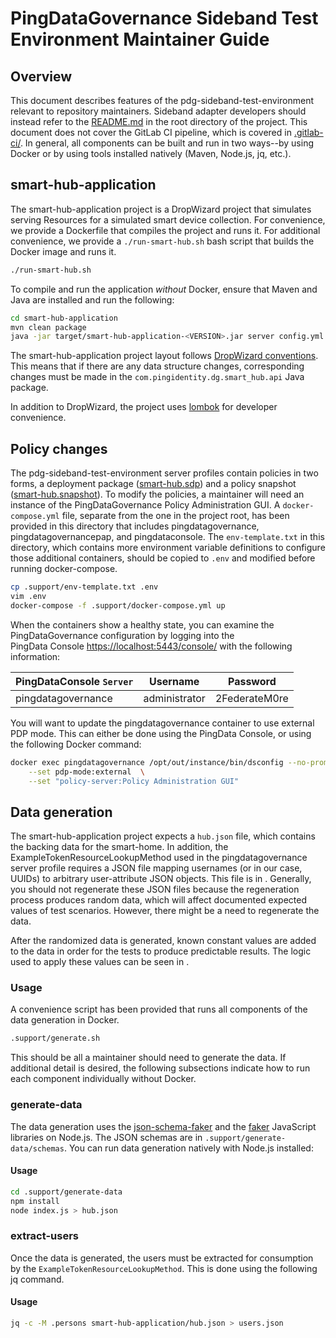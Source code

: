 # PingDataGovernance Sideband Test Environment Maintainer Guide

## Overview

This document describes features of the pdg-sideband-test-environment relevant to repository maintainers. Sideband
adapter developers should instead refer to the [README.md](../README.md) in the root directory of the project.
This document does not cover the GitLab CI pipeline, which is covered in [.gitlab-ci/](../.gitlab-ci/).
In general, all components can be built and run in two ways--by using Docker or by using tools installed
natively (Maven, Node.js, jq, etc.).

## smart-hub-application

The smart-hub-application project is a DropWizard project that simulates serving Resources for a simulated smart
device collection. For convenience, we provide a Dockerfile that compiles the project and runs it. For additional
convenience, we provide a `./run-smart-hub.sh` bash script that builds the Docker image and runs it.

```bash
./run-smart-hub.sh
```
To compile and run the application _without_ Docker, ensure that Maven and Java are installed and run the following:

```bash
cd smart-hub-application
mvn clean package
java -jar target/smart-hub-application-<VERSION>.jar server config.yml
```

The smart-hub-application project layout follows
[DropWizard conventions](https://www.dropwizard.io/en/latest/manual/core.html#organizing-your-project). This means that
if there are any data structure changes, corresponding changes must be made in the
  `com.pingidentity.dg.smart_hub.api` Java package.

In addition to DropWizard, the project uses [lombok](https://projectlombok.org/) for developer convenience.

## Policy changes

The pdg-sideband-test-environment server profiles contain policies in two forms, a deployment package 
([smart-hub.sdp](../server-profiles/pingdatagovernance/instance/smart-hub.sdp)) and a policy snapshot
([smart-hub.snapshot](../server-profiles/pingdatagovernancepap/policies/smart-hub.snapshot)). To modify the policies,
a maintainer will need an instance of the PingDataGovernance Policy Administration GUI. A `docker-compose.yml` file, 
separate from the one in the project root, has been provided in this directory that includes pingdatagovernance, 
pingdatagovernancepap, and pingdataconsole. The `env-template.txt` in this directory, which contains more environment 
variable definitions to configure those additional containers, should be copied to `.env` and modified before running 
docker-compose.

```bash
cp .support/env-template.txt .env
vim .env
docker-compose -f .support/docker-compose.yml up
```

When the containers show a healthy state, you can examine the PingDataGovernance configuration by logging into the    
PingData Console [https://localhost:5443/console/](https://localhost:5443/console/) with the following information:    
    
   | PingDataConsole `Server` | Username      | Password      |    
   | ------------------------ | ------------- | ------------- |    
   | pingdatagovernance       | administrator | 2FederateM0re |

You will want to update the pingdatagovernance container to use external PDP mode. This can either be done using the 
PingData Console, or using the following Docker command:

```bash
docker exec pingdatagovernance /opt/out/instance/bin/dsconfig --no-prompt set-policy-decision-service-prop \
    --set pdp-mode:external  \
    --set "policy-server:Policy Administration GUI" 
```

## Data generation

The smart-hub-application project expects a `hub.json` file, which contains the backing data for the smart-home. In
addition, the ExampleTokenResourceLookupMethod used in the pingdatagovernance server profile requires a JSON file
mapping usernames (or in our case, UUIDs) to arbitrary user-attribute JSON objects. This file is in
[](../server-profiles/pingdatagovernance/instance/users.json). Generally, you should not regenerate these JSON files
because the regeneration process produces random data, which will affect documented expected values of test scenarios.
However, there might be a need to regenerate the data.

After the randomized data is generated, known constant values are added to the data in order for the tests to produce
predictable results. The logic used to apply these values can be seen in [](./generate-data/index.js).

### Usage

A convenience script has been provided that runs all components of the data generation in Docker.

```bash
.support/generate.sh
```

This should be all a maintainer should need to generate the data. If additional detail is desired, the following
subsections indicate how to run each component individually without Docker.

### generate-data

The data generation uses the [json-schema-faker](https://github.com/json-schema-faker/json-schema-faker) and the
[faker](https://www.npmjs.com/package/faker) JavaScript libraries on Node.js. The JSON schemas are
in `.support/generate-data/schemas`. You can run data generation natively with Node.js installed:

#### Usage

```bash
cd .support/generate-data
npm install
node index.js > hub.json
```

### extract-users

Once the data is generated, the users must be extracted for consumption by the `ExampleTokenResourceLookupMethod`. This
is done using the following jq command.

#### Usage

```bash
jq -c -M .persons smart-hub-application/hub.json > users.json
```

